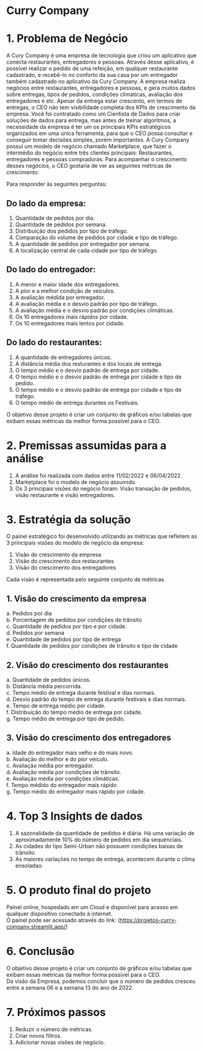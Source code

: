 # Curry Company

# 1. Problema de Negócio
A Cury Company é uma empresa de tecnologia que criou um aplicativo
que conecta restaurantes, entregadores e pessoas.
Através desse aplicativo, é possível realizar o pedido de uma refeição, em
qualquer restaurante cadastrado, e recebê-lo no conforto da sua casa por
um entregador também cadastrado no aplicativo da Cury Company.
A empresa realiza negócios entre restaurantes, entregadores e pessoas,
e gera muitos dados sobre entregas, tipos de pedidos, condições
climáticas, avaliação dos entregadores e etc. Apesar da entrega estar
crescento, em termos de entregas, o CEO não tem visibilidade completa
dos KPIs de crescimento da empresa.
Você foi contratado como um Cientista de Dados para criar soluções de
dados para entrega, mas antes de treinar algoritmos, a necessidade da
empresa é ter um os principais KPIs estratégicos organizados em uma
única ferramenta, para que o CEO possa consultar e conseguir tomar
decisões simples, porém importantes.
A Cury Company possui um modelo de negócio chamado Marketplace,
que fazer o intermédio do negócio entre três clientes principais:
Restaurantes, entregadores e pessoas compradoras. Para acompanhar o
crescimento desses negócios, o CEO gostaria de ver as seguintes
métricas de crescimento:

Para responder às seguintes perguntas:

## Do lado da empresa:
1. Quantidade de pedidos por dia.
2. Quantidade de pedidos por semana.
3. Distribuição dos pedidos por tipo de tráfego.
4. Comparação do volume de pedidos por cidade e tipo de tráfego.
4. A quantidade de pedidos por entregador por semana.
5. A localização central de cada cidade por tipo de tráfego.

## Do lado do entregador:
1. A menor e maior idade dos entregadores.
2. A pior e a melhor condição de veículos.
3. A avaliação médida por entregador.
4. A avaliação média e o desvio padrão por tipo de tráfego.
5. A avaliação média e o desvio padrão por condições climáticas.
6. Os 10 entregadores mais rápidos por cidade.
7. Os 10 entregadores mais lentos por cidade.

## Do lado do restaurantes:
1. A quantidade de entregadores únicos.
2. A distância média dos resturantes e dos locais de entrega.
3. O tempo médio e o desvio padrão de entrega por cidade.
4. O tempo médio e o desvio padrão de entrega por cidade e tipo de
pedido.
5. O tempo médio e o desvio padrão de entrega por cidade e tipo de
tráfego.
6. O tempo médio de entrega durantes os Festivais.

O objetivo desse projeto é criar um conjunto de gráficos e/ou tabelas que
exibam essas métricas da melhor forma possível para o CEO.


# 2. Premissas assumidas para a análise
1. A análise foi realizada com dados entre 11/02/2022 e 06/04/2022.
2. Marketplace foi o modelo de negócio assumido.
3. Os 3 principais visões do negócio foram: Visão transação de pedidos,
visão restaurante e visão entregadores.

# 3. Estratégia da solução
O painel estratégico foi desenvolvido utilizando as métricas que refletem
as 3 principais visões do modelo de negócio da empresa:

1. Visão do crescimento da empresa
2. Visão do crescimento dos restaurantes
3. Visão do crescimento dos entregadores

Cada visão é representada pelo seguinte conjunto de métricas.

## 1. Visão do crescimento da empresa
a. Pedidos por dia <br>
b. Porcentagem de pedidos por condições de trânsito <br>
c. Quantidade de pedidos por tipo e por cidade.<br>
d. Pedidos por semana<br>
e. Quantidade de pedidos por tipo de entrega<br>
f. Quantidade de pedidos por condições de trânsito e tipo de cidade<br>

## 2. Visão do crescimento dos restaurantes
a. Quantidade de pedidos únicos.<br>
b. Distância média percorrida.<br>
c. Tempo médio de entrega durante festival e dias normais.<br>
d. Desvio padrão do tempo de entrega durante festivais e dias
normais.<br>
e. Tempo de entrega médio por cidade.<br>
f. Distribuição do tempo médio de entrega por cidade.<br>
g. Tempo médio de entrega por tipo de pedido.<br>

## 3. Visão do crescimento dos entregadores
a. Idade do entregador mais velho e do mais novo.<br>
b. Avaliação do melhor e do pior veículo.<br>
c. Avaliação média por entregador.<br>
d. Avaliação média por condições de trânsito.<br>
e. Avaliação média por condições climáticas.<br>
f. Tempo médido do entregador mais rápido<br>
g. Tempo médio do entregador mais rápido por cidade. <br>
#
# 4. Top 3 Insights de dados
1. A sazonalidade da quantidade de pedidos é diária. Há uma variação
de aproximadamente 10% do número de pedidos em dia sequenciais.
2. As cidades do tipo Semi-Urban não possuem condições baixas de
trânsito.
3. As maiores variações no tempo de entrega, acontecem durante o
clima ensoladao.

# 5. O produto final do projeto
Painel online, hospedado em um Cloud e disponível para acesso em
qualquer dispositivo conectado à internet.<br>
O painel pode ser acessado através do link:
(https://projetos-curry-company.streamlit.app/)

# 6. Conclusão
O objetivo desse projeto é criar um conjunto de gráficos e/ou tabelas que
exibam essas métricas da melhor forma possível para o CEO.<br>
Da visão da Empresa, podemos concluir que o número de pedidos
cresceu entre a semana 06 e a semana 13 do ano de 2022.

# 7. Próximos passos
1. Reduzir o número de métricas.
2. Criar novos filtros.
3. Adicionar novas visões de negócio.
